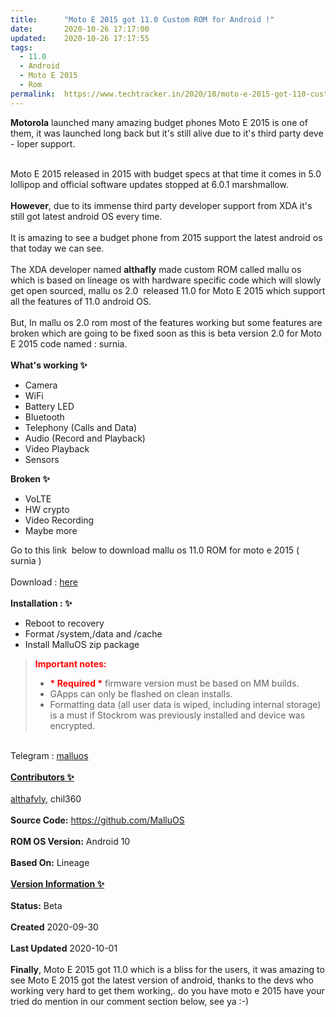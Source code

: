 ```yaml
---
title:		"Moto E 2015 got 11.0 Custom ROM for Android !"
date:		2020-10-26 17:17:00
updated:	2020-10-26 17:17:55
tags: 
  - 11.0
  - Android
  - Moto E 2015
  - Rom	
permalink:	https://www.techtracker.in/2020/10/moto-e-2015-got-110-custom-rom-for.html
---
```


<b>Motorola</b> launched many amazing budget phones Moto E 2015 is one of them, it was launched long back but it's still alive due to it's third party deve - loper support.<div><br></div><div>Moto E 2015 released in 2015 with budget specs at that time it comes in 5.0 lollipop and official software updates stopped at 6.0.1 marshmallow.</div><div><br></div><div><b>However</b>, due to its immense third party developer support from XDA it's still got latest android OS every time.</div><div><br></div><div>It is amazing to see a budget phone from 2015 support the latest android os that today we can see.</div><div><br></div><div>The XDA developer named <b>althafly</b> made custom ROM called mallu os which is based on lineage os with hardware specific code which will slowly get open sourced, mallu os 2.0&nbsp; released 11.0 for Moto E 2015 which support all the features of 11.0 android OS.</div><div><br></div><div>But, In mallu os 2.0 rom most of the features working but some features are broken which are going to be fixed soon as this is beta version 2.0 for Moto E 2015 code named : surnia.</div><div><br></div><div><b>What's working ✨</b></div><div><ul><li>Camera</li><li>WiFi</li><li>Battery LED</li><li>Bluetooth</li><li>Telephony (Calls and Data)</li><li>Audio (Record and Playback)</li><li>Video Playback</li><li>Sensors</li></ul><div><b>Broken ✨</b></div></div><div><ul><li>VoLTE</li><li>HW crypto</li><li>Video Recording</li><li>Maybe more</li></ul><div>Go to this link&nbsp; below to download mallu os 11.0 ROM for moto e 2015 ( surnia )&nbsp;</div></div><div><br></div><div>Download : <a href="https://www.androidfilehost.com/?fid=8889791610682948886">here</a></div><div><br></div><div><b>Installation : ✨</b><ul><li>Reboot to recovery</li><li>Format /system,/data and /cache</li><li>Install MalluOS zip package</li></ul><blockquote><font color="Red"><b>Important notes:</b></font><ul><li><b><font color="Red">* Required *</font></b>&nbsp;firmware version must be based on MM builds.</li><li>GApps can only be flashed on clean installs.</li><li>Formatting data (all user data is wiped, including internal storage) is a must if Stockrom was previously installed and device was encrypted.</li></ul></blockquote></div><div><br></div><div>Telegram : <a href="http://t.me/malluoss">malluos</a></div><div><br></div><div><b><u>Contributors ✨</u></b></div><div><b><u><br></u></b><a href="https://forum.xda-developers.com/member.php?u=5881712" target="_blank">althafvly</a>, chil360&nbsp;</div><div><br><b>Source Code:</b>&nbsp;<a href="https://github.com/MalluOS" target="_blank" rel="ugc">https://github.com/MalluOS</a><br><br><b>ROM OS Version:</b>&nbsp;Android 10</div><div><br><b>Based On:</b>&nbsp;Lineage<br><br><b><u>Version Information ✨</u></b></div><div><b><u><br></u>Status:</b>&nbsp;Beta<br><br><b>Created</b>&nbsp;2020-09-30</div><div><br><b>Last Updated</b>&nbsp;2020-10-01<br></div><div><br></div><div><b>Finally</b>, Moto E 2015 got 11.0 which is a bliss for the users, it was amazing to see Moto E 2015 got the latest version of android, thanks to the devs who working very hard to get them working,. do you have moto e 2015 have your tried do mention in our comment section below, see ya :-)</div>
<!-- no comments on this post -->